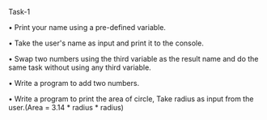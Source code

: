 Task-1

•	Print your name using a pre-defined variable.

•	Take the user's name as input and print it to the console.

•	Swap two numbers using the third variable as the result name and do the same task without using any third variable.

•	Write a program to add two numbers.

•	Write a program to print the area of circle, Take radius as input from the user.(Area = 3.14 * radius * radius)

